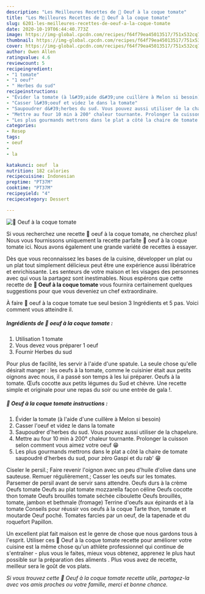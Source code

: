 ```yaml
---
description: "Les Meilleures Recettes de 🌺 Oeuf à la coque tomate"
title: "Les Meilleures Recettes de 🌺 Oeuf à la coque tomate"
slug: 6201-les-meilleures-recettes-de-oeuf-a-la-coque-tomate
date: 2020-10-19T06:44:40.773Z
image: https://img-global.cpcdn.com/recipes/f64f79ea45013517/751x532cq70/🌺-oeuf-a-la-coque-tomate-photo-principale-de-la-recette.jpg
thumbnail: https://img-global.cpcdn.com/recipes/f64f79ea45013517/751x532cq70/🌺-oeuf-a-la-coque-tomate-photo-principale-de-la-recette.jpg
cover: https://img-global.cpcdn.com/recipes/f64f79ea45013517/751x532cq70/🌺-oeuf-a-la-coque-tomate-photo-principale-de-la-recette.jpg
author: Owen Allen
ratingvalue: 4.6
reviewcount: 5
recipeingredient:
- "1 tomate"
- "1 oeuf"
- " Herbes du sud"
recipeinstructions:
- "Évider la tomate (à l&#39;aide d&#39;une cuillère à Melon si besoin)"
- "Casser l&#39;oeuf et videz le dans la tomate"
- "Saupoudrer d&#39;herbes du sud. Vous pouvez aussi utiliser de la chapelure."
- "Mettre au four 10 min à 200° chaleur tournante. Prolonger la cuisson selon comment vous aimez votre oeuf 😁"
- "Les plus gourmands mettrons dans le plat a côté la chaire de tomate saupoudré d&#39;herbes du sud, pour zéro Gaspi et du rab&#39; 😁"
categories:
- Resep
tags:
- oeuf
- 
- la

katakunci: oeuf  la 
nutrition: 182 calories
recipecuisine: Indonesian
preptime: "PT37M"
cooktime: "PT37M"
recipeyield: "4"
recipecategory: Dessert

---
```



![🌺 Oeuf à la coque tomate](https://img-global.cpcdn.com/recipes/f64f79ea45013517/751x532cq70/🌺-oeuf-a-la-coque-tomate-photo-principale-de-la-recette.jpg)

Si vous recherchez une recette 🌺 oeuf à la coque tomate, ne cherchez plus! Nous vous fournissons uniquement la recette parfaite 🌺 oeuf à la coque tomate ici. Nous avons également une grande variété de recettes à essayer.

Dès que vous reconnaissez les bases de la cuisine, développer un plat ou un plat tout simplement délicieux peut être une expérience aussi libératrice et enrichissante. Les senteurs de votre maison et les visages des personnes avec qui vous la partagez sont inestimables. Nous espérons que cette recette de <strong> 🌺 Oeuf à la coque tomate </strong> vous fournira certainement quelques suggestions pour que vous deveniez un chef extraordinaire.

<!--inarticleads1-->

À faire 🌺 oeuf à la coque tomate tue seul besion 3 Ingrédients et 5 pas. Voici comment vous atteindre il.

##### Ingrédients de 🌺 oeuf à la coque tomate :

1. Utilisation 1 tomate
1. Vous devez vous préparer 1 oeuf
1. Fournir  Herbes du sud


Pour plus de facilité, les servir à l&#39;aide d&#39;une spatule. La seule chose qu&#39;elle désirait manger : les oeufs à la tomate, comme le cuisinier était aux petits oignons avec nous, il a passé son temps à les lui préparer. Oeufs à la tomate. Œufs cocotte aux petits légumes du Sud et chèvre. Une recette simple et originale pour une repas du soir ou une entrée de gala !. 

<!--inarticleads2-->

##### 🌺 Oeuf à la coque tomate instructions :

1. Évider la tomate (à l&#39;aide d&#39;une cuillère à Melon si besoin)
1. Casser l&#39;oeuf et videz le dans la tomate
1. Saupoudrer d&#39;herbes du sud. Vous pouvez aussi utiliser de la chapelure.
1. Mettre au four 10 min à 200° chaleur tournante. Prolonger la cuisson selon comment vous aimez votre oeuf 😁
1. Les plus gourmands mettrons dans le plat a côté la chaire de tomate saupoudré d&#39;herbes du sud, pour zéro Gaspi et du rab&#39; 😁


Ciseler le persil.; Faire revenir l&#39;oignon avec un peu d&#39;huile d&#39;olive dans une sauteuse. Remuer régulièrement.; Casser les oeufs sur les tomates. Parsemer de persil avant de servir sans attendre. Oeufs durs à la crème Oeufs tomate Oeufs au plat tomate mozzarella façon céline Oeufs cocotte thon tomate Oeufs brouillés tomate séchée ciboulette Oeufs brouillés, tomate, jambon et bethmale (fromage) Terrine d&#39;oeufs aux épinards et à la tomate Conseils pour réussir vos oeufs à la coque Tarte thon, tomate et moutarde Oeuf poché. Tomates farcies par un oeuf, de la tapenade et du roquefort Papillon. 

<!--inarticleads1-->

<p>
Un excellent plat fait maison est le genre de chose que nous gardons tous à l'esprit. Utiliser ces 🌺 Oeuf à la coque tomate recette pour améliorer votre cuisine est la même chose qu'un athlète professionnel qui continue de s'entraîner - plus vous le faites, mieux vous obtenez, apprenez le plus haut possible sur la préparation des aliments . Plus vous avez de recette, meilleur sera le goût de vos plats.
</p>

<p>
<i>Si vous trouvez cette 🌺 Oeuf à la coque tomate recette utile, partagez-la avec vos amis proches ou votre famille, merci et bonne chance.</i>
</p>
